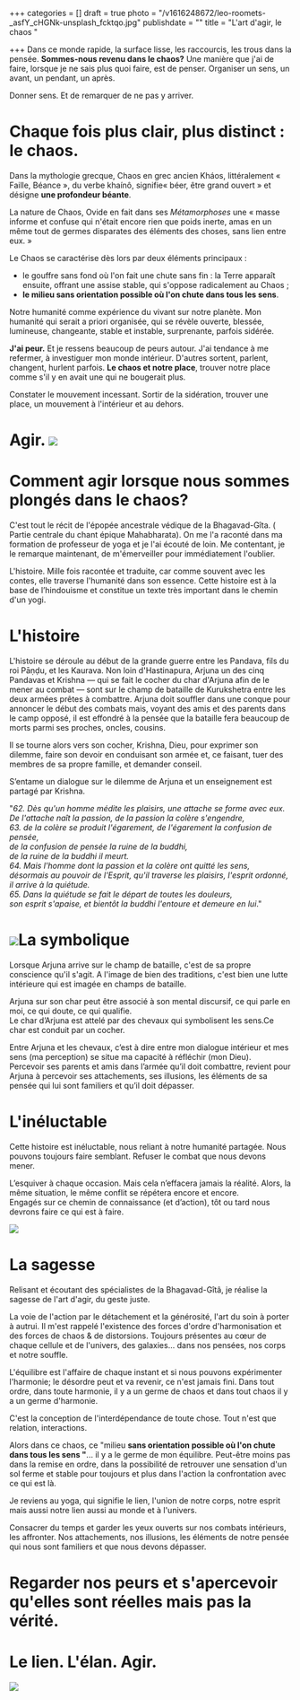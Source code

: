 +++
categories = []
draft = true
photo = "/v1616248672/leo-roomets-_asfY_cHGNk-unsplash_fcktqo.jpg"
publishdate = ""
title = "L'art d'agir, le chaos "

+++
Dans ce monde rapide, la surface lisse, les raccourcis, les trous dans la pensée. **Sommes-nous revenu dans le chaos?** Une manière que j'ai de faire, lorsque je ne sais plus quoi faire, est de penser. Organiser un sens, un avant, un pendant, un après. 

Donner sens. Et de remarquer de ne pas y arriver.

# Chaque fois plus clair, plus distinct : le chaos.

Dans la mythologie grecque, Chaos en grec ancien Kháos, littéralement « Faille, Béance », du verbe khaínô, signifie« béer, être grand ouvert » et désigne **une profondeur béante**.

La nature de Chaos, Ovide en fait dans ses _Métamorphoses_ une « masse informe et confuse qui n'était encore rien que poids inerte, amas en un même tout de germes disparates des éléments des choses, sans lien entre eux. »

Le Chaos se caractérise dès lors par deux éléments principaux :

* le gouffre sans fond où l'on fait une chute sans fin : la Terre apparaît ensuite, offrant une assise stable, qui s'oppose radicalement au Chaos ;
* **le milieu sans orientation possible où l'on chute dans tous les sens**.

Notre humanité comme expérience du vivant sur notre planète. Mon humanité qui serait a priori organisée, qui se révèle ouverte, blessée, lumineuse, changeante, stable et instable, surprenante, parfois sidérée.

**J'ai peur.** Et je ressens beaucoup de peurs autour. J'ai tendance à me refermer, à investiguer mon monde intérieur. D'autres sortent, parlent, changent, hurlent parfois. **Le chaos et notre place**, trouver notre place comme s'il y en avait une qui ne bougerait plus.

Constater le mouvement incessant. Sortir de la sidération, trouver une place, un mouvement à l'intérieur et au dehors.

# Agir. ![](https://res.cloudinary.com/dqu7lbbhg/image/upload/c_scale,dpr_auto,q_70,w_680,f_auto/v1616248449/szabo-viktor-28ZbKOWiZfs-unsplash_b5xrgt.jpg)

# Comment agir lorsque nous sommes plongés dans le chaos?

C'est tout le récit de l'épopée ancestrale védique de la Bhagavad-Gîta. ( Partie centrale du chant épique Mahabharata). On me l'a raconté dans ma formation de professeur de yoga et je l'ai écouté de loin. Me contentant, je le remarque maintenant, de m'émerveiller pour immédiatement l'oublier.

L'histoire. Mille fois racontée et traduite, car comme souvent avec les contes, elle traverse l'humanité dans son essence. Cette histoire est à la base de l’hindouisme et constitue un texte très important dans le chemin d'un yogi.

# L'histoire

L'histoire se déroule au début de la grande guerre entre les Pandava, fils du roi Pāṇḍu, et les Kaurava. Non loin d'Hastinapura, Arjuna un des cinq Pandavas et Krishna — qui se fait le cocher du char d'Arjuna afin de le mener au combat — sont sur le champ de bataille de Kurukshetra entre les deux armées prêtes à combattre. Arjuna doit souffler dans une conque pour annoncer le début des combats mais, voyant des amis et des parents dans le camp opposé, il est effondré à la pensée que la bataille fera beaucoup de morts parmi ses proches, oncles, cousins.

Il se tourne alors vers son cocher, Krishna,  Dieu, pour exprimer son dilemme, faire son devoir en conduisant son armée et, ce faisant, tuer des membres de sa propre famille, et demander conseil.

S’entame un dialogue sur le dilemme de Arjuna et un enseignement est partagé par Krishna.

"_62. Dès qu'un homme médite les plaisirs, une attache se forme avec eux.  
De l'attache naît la passion, de la passion la colère s'engendre,  
63\. de la colère se produit l'égarement, de l'égarement la confusion de pensée,  
de la confusion de pensée la ruine de la buddhi,  
de la ruine de la buddhi il meurt.  
64\. Mais l'homme dont la passion et la colère ont quitté les sens,  
désormais au pouvoir de l'Esprit, qu'il traverse les plaisirs, l'esprit ordonné, il arrive à la quiétude.  
65\. Dans la quiétude se fait le départ de toutes les douleurs,  
son esprit s'apaise, et bientôt la buddhi l'entoure et demeure en lui_."

# ![](https://res.cloudinary.com/dqu7lbbhg/image/upload/c_scale,dpr_auto,q_70,w_680,f_auto/v1616250676/ferdinand-stohr-iW1WzbuWMcA-unsplash_bwxevx.jpg)La symbolique

Lorsque Arjuna arrive sur le champ de bataille, c'est de sa propre conscience qu'il s'agit. A l'image de bien des traditions, c'est bien une lutte intérieure qui est imagée en champs de bataille.

Arjuna sur son char peut être associé à son mental discursif, ce qui parle en moi, ce qui doute, ce qui qualifie.  
Le char d’Arjuna est attelé par des chevaux qui symbolisent les sens.Ce char est conduit par un cocher.

Entre Arjuna et les chevaux, c’est à dire entre mon dialogue intérieur et mes sens (ma perception) se situe ma capacité à réfléchir (mon Dieu).  
Percevoir ses parents et amis dans l’armée qu’il doit combattre, revient pour Arjuna à percevoir ses attachements, ses illusions, les éléments de sa pensée qui lui sont familiers et qu’il doit dépasser.

# L'inéluctable

Cette histoire est inéluctable, nous reliant à notre humanité partagée. Nous pouvons toujours faire semblant. Refuser le combat que nous devons mener.

L’esquiver à chaque occasion. Mais cela n’effacera jamais la réalité. Alors, la même situation, le même conflit se répétera encore et encore.  
Engagés sur ce chemin de connaissance (et d’action), tôt ou tard nous devrons faire ce qui est à faire.

![](https://res.cloudinary.com/dqu7lbbhg/image/upload/c_scale,dpr_auto,q_70,w_680,f_auto/v1616248477/dewang-gupta-ESEnXckWlLY-unsplash_np7khm.jpg)

# La sagesse

Relisant et écoutant des spécialistes de la Bhagavad-Gîtâ, je réalise la sagesse de l'art d'agir, du geste juste.

La voie de l'action par le détachement et la générosité, l'art du soin à porter à autrui. Il m'est rappelé l'existence des forces d'ordre d'harmonisation et des forces de chaos & de distorsions. Toujours présentes au cœur de chaque cellule et de l'univers, des galaxies... dans nos pensées, nos corps et notre souffle.

L'équilibre est l'affaire de chaque instant et si nous pouvons expérimenter l'harmonie; le désordre peut et va revenir, ce n'est jamais fini. Dans tout ordre, dans toute harmonie, il y a un germe de chaos et dans tout chaos il y a un germe d'harmonie.

C'est la conception de l'interdépendance de toute chose. Tout n'est que relation, interactions.

Alors dans ce chaos, ce "milieu **sans orientation possible où l'on chute dans tous les sens "**... il y a le germe de mon équilibre. Peut-être moins pas dans la remise en ordre, dans la possibilité de retrouver une sensation d'un sol ferme et stable pour toujours et plus dans l'action la confrontation avec ce qui est là.

Je reviens au yoga, qui signifie le lien, l'union de notre corps, notre esprit mais aussi notre lien aussi au monde et à l'univers.

Consacrer du temps et garder les yeux ouverts sur nos combats intérieurs, les affronter. Nos attachements, nos illusions, les éléments de notre pensée qui nous sont familiers et que nous devons dépasser.

# Regarder nos peurs et s'apercevoir qu'elles sont réelles mais pas la vérité.

# Le lien. L'élan. Agir.

![](https://res.cloudinary.com/dqu7lbbhg/image/upload/c_scale,dpr_auto,q_70,w_680,f_auto/v1616251968/jeremy-thomas-E0AHdsENmDg-unsplash_wihxtg.jpg)